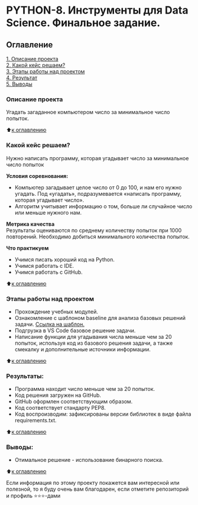 # PYTHON-8. Инструменты для Data Science. Финальное задание.

## Оглавление  
[1. Описание проекта](#Описание-проекта)  
[2. Какой кейс решаем?](#Какой-кейс-решаем)  
[3. Этапы работы над проектом](#Этапы-работы-над-проектом)  
[4. Результат](#Результат)    
[5. Выводы](#Выводы) 

### Описание проекта    
Угадать загаданное компьютером число за минимальное число попыток.

:arrow_up:[к оглавлению](#Оглавление)


### Какой кейс решаем?    
Нужно написать программу, которая угадывает число за минимальное число попыток

**Условия соревнования:**  
- Компьютер загадывает целое число от 0 до 100, и нам его нужно угадать. Под «угадать», подразумевается «написать программу, которая угадывает число».
- Алгоритм учитывает информацию о том, больше ли случайное число или меньше нужного нам.

**Метрика качества**     
Результаты оцениваются по среднему количеству попыток при 1000 повторений. Необходимо добиться минимального количества попыток.

**Что практикуем**     
 - Учимся писать хороший код на Python.
 - Учимся работать с IDE.
 - Учимся работать с GitHub.
  
:arrow_up:[к оглавлению](#Оглавление)

### Этапы работы над проектом  
 - Прохождение учебных модулей.
 - Ознакомление с шаблоном baseline для анализа базовых решений задачи. [Ссылка на шаблон.](https://colab.research.google.com/drive/1msl037Uz061yiF-gwL-zfcQkd0ca-uiU?usp=sharing)
 - Подгрузка в VS Code базовое решение задачи.
 - Написание функции для угадывания числа меньше чем за 20 попыток, используя код из базового решения задачи, а также смекалку и дополнительные источники информации.

:arrow_up:[к оглавлению](#Оглавление)

### Результаты:  
 - Программа находит число меньше чем за 20 попыток.
 - Код решения загружен на GitHub.
 - GitHub оформлен соответствующим образом.
 - Код соответствует стандарту PEP8.
 - Код воспроизводим: зафиксированы версии библиотек в виде файла requirements.txt.

:arrow_up:[к оглавлению](#Оглавление)

### Выводы:  
 - Отимальное решение - использование бинарного поиска.

:arrow_up:[к оглавлению](#Оглавление)


Если информация по этому проекту покажется вам интересной или полезной, то я буду очень вам благодарен, если отметите репозиторий и профиль ⭐️⭐️⭐️-дами